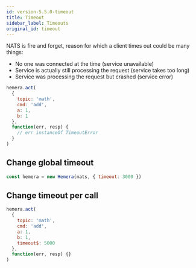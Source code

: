 ```yaml
---
id: version-5.5.0-timeout
title: Timeout
sidebar_label: Timeouts
original_id: timeout
---
```


NATS is fire and forget, reason for which a client times out could be many things:

* No one was connected at the time (service unavailable)
* Service is actually still processing the request (service takes too long)
* Service was processing the request but crashed (service error)

```js
hemera.act(
  {
    topic: 'math',
    cmd: 'add',
    a: 1,
    b: 1
  },
  function(err, resp) {
    // err instanceOf TimeoutError
  }
)
```

## Change global timeout

```js
const hemera = new Hemera(nats, { timeout: 3000 })
```

## Change timeout per call

```js
hemera.act(
  {
    topic: 'math',
    cmd: 'add',
    a: 1,
    b: 1,
    timeout$: 5000
  },
  function(err, resp) {}
)
```
